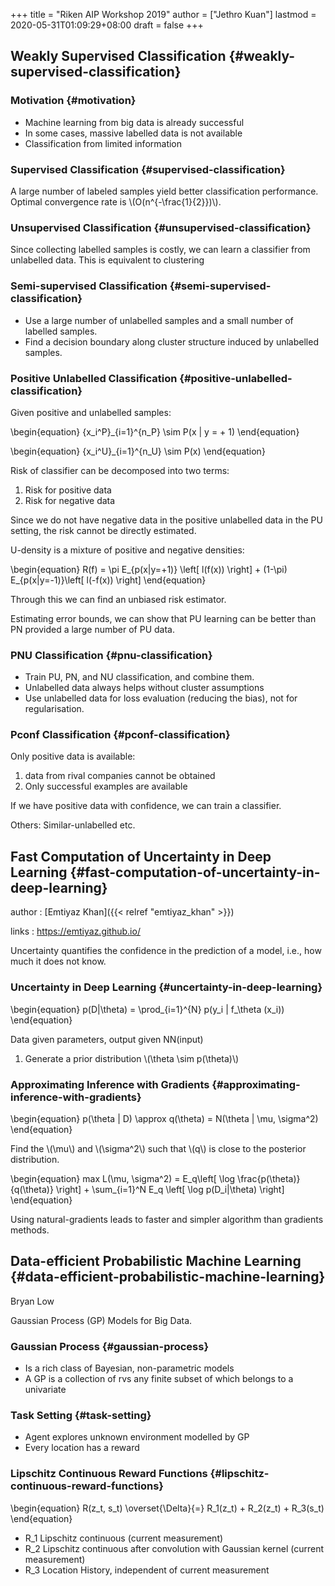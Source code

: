 +++
title = "Riken AIP Workshop 2019"
author = ["Jethro Kuan"]
lastmod = 2020-05-31T01:09:29+08:00
draft = false
+++

## Weakly Supervised Classification {#weakly-supervised-classification}

### Motivation {#motivation}

- Machine learning from big data is already successful
- In some cases, massive labelled data is not available
- Classification from limited information

### Supervised Classification {#supervised-classification}

A large number of labeled samples yield better classification
performance.
Optimal convergence rate is \\(O(n^{-\frac{1}{2}})\\).

### Unsupervised Classification {#unsupervised-classification}

Since collecting labelled samples is costly, we can learn a classifier
from unlabelled data. This is equivalent to clustering

### Semi-supervised Classification {#semi-supervised-classification}

- Use a large number of unlabelled samples and a small number of
  labelled samples.
- Find a decision boundary along cluster structure induced by
  unlabelled samples.

### Positive Unlabelled Classification {#positive-unlabelled-classification}

Given positive and unlabelled samples:

\begin{equation}
{x_i^P}\_{i=1}^{n_P} \sim P(x | y = + 1)
\end{equation}

\begin{equation}
{x_i^U}\_{i=1}^{n_U} \sim P(x)
\end{equation}

Risk of classifier can be decomposed into two terms:

1.  Risk for positive data
2.  Risk for negative data

Since we do not have negative data in the positive unlabelled data in
the PU setting, the risk cannot be directly estimated.

U-density is a mixture of positive and negative densities:

\begin{equation}
R(f) = \pi E\_{p(x|y=+1)} \left[ l(f(x)) \right] + (1-\pi) E\_{p(x|y=-1)}\left[ l(-f(x)) \right]
\end{equation}

Through this we can find an unbiased risk estimator.

Estimating error bounds, we can show that PU learning can be better
than PN provided a large number of PU data.

### PNU Classification {#pnu-classification}

- Train PU, PN, and NU classification, and combine them.
- Unlabelled data always helps without cluster assumptions
- Use unlabelled data for loss evaluation (reducing the bias), not for
  regularisation.

### Pconf Classification {#pconf-classification}

Only positive data is available:

1.  data from rival companies cannot be obtained
2.  Only successful examples are available

If we have positive data with confidence, we can train a classifier.

Others: Similar-unlabelled etc.

## Fast Computation of Uncertainty in Deep Learning {#fast-computation-of-uncertainty-in-deep-learning}

author
: [Emtiyaz Khan]({{< relref "emtiyaz_khan" >}})

links
: <https://emtiyaz.github.io/>

Uncertainty quantifies the confidence in the prediction of a model,
i.e., how much it does not know.

### Uncertainty in Deep Learning {#uncertainty-in-deep-learning}

\begin{equation}
p(D|\theta) = \prod\_{i=1}^{N} p(y_i | f\_\theta (x_i))
\end{equation}

Data given parameters, output given NN(input)

1.  Generate a prior distribution \\(\theta \sim p(\theta)\\)

### Approximating Inference with Gradients {#approximating-inference-with-gradients}

\begin{equation}
p(\theta | D) \approx q(\theta) = N(\theta | \mu, \sigma^2)
\end{equation}

Find the \\(\mu\\) and \\(\sigma^2\\) such that \\(q\\) is close to the posterior distribution.

\begin{equation}
max L(\mu, \sigma^2) = E_q\left[ \log \frac{p(\theta)}{q(\theta)} \right] +
\sum\_{i=1}^N E_q \left[ \log p(D\_i|\theta) \right]
\end{equation}

Using natural-gradients leads to faster and simpler algorithm than
gradients methods.

## Data-efficient Probabilistic Machine Learning {#data-efficient-probabilistic-machine-learning}

Bryan Low

Gaussian Process (GP) Models for Big Data.

### Gaussian Process {#gaussian-process}

- Is a rich class of Bayesian, non-parametric models
- A GP is a collection of rvs any finite subset of which belongs to a
  univariate

### Task Setting {#task-setting}

- Agent explores unknown environment modelled by GP
- Every location has a reward

### Lipschitz Continuous Reward Functions {#lipschitz-continuous-reward-functions}

\begin{equation}
R(z_t, s_t) \overset{\Delta}{=} R_1(z_t) + R_2(z_t) + R_3(s_t)
\end{equation}

- R_1 Lipschitz continuous (current measurement)
- R_2 Lipschitz continuous after convolution with Gaussian kernel (current measurement)
- R_3 Location History, independent of current measurement

